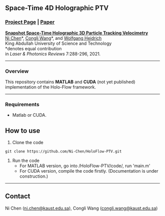 ## Space-Time 4D Holographic PTV

### [Project Page](https://ni-chen.github.io/HoloFlow-PTV/) | [Paper](https://onlinelibrary.wiley.com/journal/18638899)
[**Snapshot Space-Time Holographic 3D Particle Tracking Velocimetry**](https://ni-chen.github.io/HoloFlow-PTV/)  
 [Ni Chen](https://ni-chen.github.io)\*,
 [Congli Wang](https://congliwang.github.io)\*, and
 [Wolfgang Heidrich](https://vccimaging.org/People/heidriw/) <br>
 King Abdullah University of Science and Technology <br>
 \*denotes equal contribution  
in _Laser & Photonics Reviews_ 7:288-296, 2021.


--------------------------------------------

### Overview

This repository contains **MATLAB** and **CUDA** (not yet published) implementation of the Holo-Flow framework.



----------------------------------

### Requirements

 - Matlab or CUDA.


## How to use

1. Clone the code 

```
git clone https://github.com/Ni-Chen/HoloFlow-PTV.git
```

1. Run the code
   - For MATLAB version, go into /HoloFlow-PTV/code/, run 'main.m'
   - For CUDA version, compile the code firstly. (Documentation is under construction.) 





-------------------------------------

## Contact

Ni Chen (ni.chen@kaust.edu.sa), Congli Wang (congli.wang@kaust.edu.sa)

